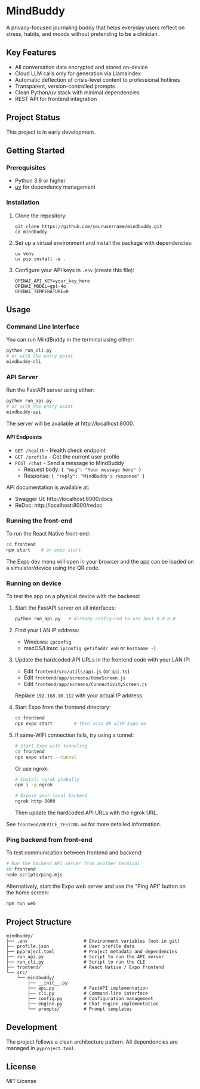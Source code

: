 # MindBuddy

A privacy-focused journaling buddy that helps everyday users reflect on stress, habits, and moods without pretending to be a clinician.

## Key Features

- All conversation data encrypted and stored on-device
- Cloud LLM calls only for generation via LlamaIndex
- Automatic deflection of crisis-level content to professional hotlines
- Transparent, version-controlled prompts
- Clean Python/uv stack with minimal dependencies
- REST API for frontend integration

## Project Status

This project is in early development.

## Getting Started

### Prerequisites

- Python 3.9 or higher
- [uv](https://github.com/astral-sh/uv) for dependency management

### Installation

1. Clone the repository:
   ```
   git clone https://github.com/yourusername/mindbuddy.git
   cd mindbuddy
   ```

2. Set up a virtual environment and install the package with dependencies:
   ```
   uv venv
   uv pip install -e .
   ```

3. Configure your API keys in `.env` (create this file):
   ```
   OPENAI_API_KEY=your_key_here
   OPENAI_MODEL=gpt-4o
   OPENAI_TEMPERATURE=0
   ```

## Usage

### Command Line Interface

You can run MindBuddy in the terminal using either:

```bash
python run_cli.py
# or with the entry point
mindbuddy-cli
```

### API Server

Run the FastAPI server using either:

```bash
python run_api.py
# or with the entry point
mindbuddy-api
```

The server will be available at http://localhost:8000.

#### API Endpoints

- `GET /health` - Health check endpoint
- `GET /profile` - Get the current user profile
- `POST /chat` - Send a message to MindBuddy
  - Request body: `{ "msg": "Your message here" }`
  - Response: `{ "reply": "MindBuddy's response" }`

API documentation is available at:
- Swagger UI: http://localhost:8000/docs
- ReDoc: http://localhost:8000/redoc

### Running the front-end

To run the React Native front-end:

```bash
cd frontend
npm start    # or expo start
```

The Expo dev menu will open in your browser and the app can be loaded on a simulator/device using the QR code.

### Running on device

To test the app on a physical device with the backend:

1. Start the FastAPI server on all interfaces:
   ```bash
   python run_api.py   # Already configured to use host 0.0.0.0
   ```

2. Find your LAN IP address:
   - Windows: `ipconfig` 
   - macOS/Linux: `ipconfig getifaddr en0` or `hostname -I`

3. Update the hardcoded API URLs in the frontend code with your LAN IP:
   - Edit `frontend/src/utils/api.js` (or `api.ts`)
   - Edit `frontend/app/screens/HomeScreen.js`
   - Edit `frontend/app/screens/ConnectivityScreen.js`
   
   Replace `192.168.10.112` with your actual IP address.

4. Start Expo from the frontend directory:
   ```bash
   cd frontend
   npx expo start        # then scan QR with Expo Go
   ```

5. If same-WiFi connection fails, try using a tunnel:
   ```bash
   # Start Expo with tunneling
   cd frontend
   npx expo start --tunnel
   ```
   
   Or use ngrok:
   ```bash
   # Install ngrok globally
   npm i -g ngrok
   
   # Expose your local backend
   ngrok http 8000
   ```
   
   Then update the hardcoded API URLs with the ngrok URL.

See `frontend/DEVICE_TESTING.md` for more detailed information.

### Ping backend from front-end

To test communication between frontend and backend:

```bash
# Run the backend API server from another terminal
cd frontend
node scripts/ping.mjs
```

Alternatively, start the Expo web server and use the "Ping API" button on the home screen:

```bash
npm run web
```

## Project Structure

```
mindbuddy/
├── .env                     # Environment variables (not in git)
├── profile.json             # User profile data
├── pyproject.toml           # Project metadata and dependencies
├── run_api.py               # Script to run the API server
├── run_cli.py               # Script to run the CLI
├── frontend/                # React Native / Expo frontend
└── src/
    └── mindbuddy/
        ├── __init__.py
        ├── api.py           # FastAPI implementation
        ├── cli.py           # Command-line interface
        ├── config.py        # Configuration management
        ├── engine.py        # Chat engine implementation
        └── prompts/         # Prompt templates
```

## Development

The project follows a clean architecture pattern. All dependencies are managed in `pyproject.toml`.

## License

MIT License 